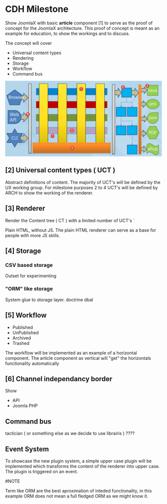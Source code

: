 # CDH Milestone

Show JoomlaX with basic **article** component [1] to serve as the proof of concept 
for the JoomlaX architecture. This proof of concept is meant as an example for education,
to show the workings and to discuss.

The concept will cover 

* Universal content types
* Rendering
* Storage
* Workflow
* Command bus

![Alt text](j4cdhms.png)

## [2] Universal content types ( UCT )
Abstract definitions of content. The majority of UCT's will be defined by the UX working group. 
For milestone purposes 2 to 4 UCT's will be defined by ARCH to show the working of the renderer.  

## [3] Renderer
Render the Content tree ( CT ) with a limited number of UCT's `

Plain HTML, without JS. The plain HTML renderer can serve as a base for
people with more JS skills.

## [4] Storage 
### CSV based storage
Outset for experimenting
### "ORM" like storage
System glue to storage layer. doctrine dbal
 
## [5] Workflow

* Published
* UnPublished
* Archived
* Trashed

The workflow will be implemented as an example of a horizontal component. 
The article component as vertical will "get" the horizontals functionality automatically

## [6] Channel independancy border

Show
* API
* Joomla PHP

## Command bus

tactician ( or something else as we decide to use librairis )
????

## Event System
To showcase the new plugin system, a simple upper case plugin will be implemented which transforms the content of the renderer into upper case. The plugin is triggered on an event.

#NOTE

Term like ORM are the best aproximation of inteded functionality, in this example ORM does not mean a full fledged ORM as we might know it.
